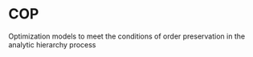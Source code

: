 # COP
Optimization models to meet the conditions of order preservation in the analytic hierarchy process
